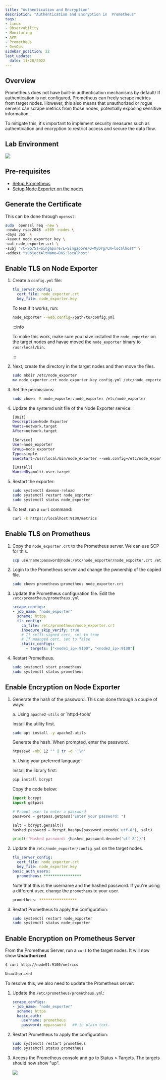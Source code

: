 ```yaml
---
title: "Authentication and Encryption"
description: "Authentication and Encryption in  Prometheus"
tags: 
- Linux
- Observability
- Monitoring 
- APM
- Prometheus
- DevOps
sidebar_position: 22
last_update:
  date: 11/20/2022
---
```



## Overview

Prometheus does not have built-in authentication mechanisms by default/ If authentication is not configured, Prometheus can freely scrape metrics from target nodes. However, this also means that unauthorized or rogue servers can scrape metrics from those nodes, potentially exposing sensitive information. 

To mitigate this, it's important to implement security measures such as authentication and encryption to restrict access and secure the data flow.

## Lab Environment 

<div class='img-center'>

![](/img/docs/prometheus=lab-environment.png) 

</div>


## Pre-requisites  

- [Setup Prometheus](/docs/018-Observability/010-Prometheus-and-Grafana/020-Installation.md)
- [Setup Node Exporter on the nodes](/docs/018-Observability/010-Prometheus-and-Grafana/021-Setting-up-Exporters.md)


## Generate the Certificate
 
This can be done through `openssl`:

```bash
sudo  openssl req -new \
-newkey rsa:2048 -x509 -nodes \
-days 365  \
-keyout node_exporter.key \
-out node_exporter.crt \
-subj "/C=SG/ST=Singapore/L=Singapore/O=MyOrg/CN=localhost" \
-addext "subjectAltName=DNS:localhost"
```

## Enable TLS on Node Exporter 

1. Create a `config.yml` file:

    ```yaml
    tls_server_config:
      cert_file: node_exporter.crt  
      key_file: node_exporter.key  
    ```

    To test if it works, run:

    ```bash
    node_exporter --web.config=/path/to/config.yml 
    ```

    :::info 

    To make this work, make sure you have installed the `node_exporter` on the target nodes and havae moved the `node_exporter` binary to `/usr/local/bin`.

    :::


2. Next, create the directory in the target nodes and then move the files.

    ```bash
    sudo mkdir /etc/node_exporter
    mv node_exporter.crt node_exporter.key config.yml /etc/node_exporter
    ```

3. Set the permissions:

    ```bash
    sudo chown -R node_exporter:node_exporter /etc/node_exporter 
    ```

4. Update the systemd unit file of the Node Exporter service:

   ```bash
   [Unit]
   Description=Node Exporter
   Wants=network.target
   After=network.target

   [Service]
   User=node_exporter
   Group=node_exporter
   Type=simple
   ExecStart=/usr/local/bin/node_exporter --web.config=/etc/node_exporter/config.yml

   [Install]
   WantedBy=multi-user.target
   ```  

5.  Restart the exporter:  

    ```bash
    sudo systemctl daemon-reload
    sudo systemctl restart node_exporter
    sudo systemctl status node_exporter
    ```  

6. To test, run a `curl` command:

    ```bash
    curl -k https://localhost:9100/metrics 
    ```

## Enable TLS on Prometheus

1. Copy the `node_exporter.crt` to the Prometheus server. We can use SCP for this.

    ```bash
    scp username:password@node:/etc/node_exporter/node_exporter.crt /etc/prometheus 
    ```

2. Login to the Prometheus server and change the pwnership of the copied file.

    ```bash
    sudo chown prometheus:prometheus node_exporter.crt
    ```
3. Update the Prometheus configuration file. Edit the `/etc/prometheus/prometheus.yml`

    ```yaml
    scrape_configs:
    - job_name: "node_exporter"
      scheme: https
      tls_config: 
        ca_file: /etc/prometheus/node_exporter.crt
        insecure_skip_verify: true          
        # If selft-signed cert, set to true
        # If maanged cert, set to false 
        static_configs:
          - targets: ["<node1_ip>:9100", "<node2_ip>:9100"]
    ```  

4. Restart Prometheus.

   ```bash
   sudo systemctl start prometheus
   sudo systemctl status prometheus
   ```  



## Enable Encryption on Node Exporter 

1. Generate the hash of the password. This can done through a couple of ways:

    a. Using `apache2-utils` or `httpd-tools' 

      Install the utility first.

      ```bash
      sudo apt install -y apache2-utils 
      ```
      
      Generate the hash. When prompted, enter the password.

      ```bash 
      htpasswd -nbC 12 "" | tr -d ':\n'
      ```

    b. Using your preferred language:

      Install the library first:

      ```bash
      pip install bcrypt
      ```

      Copy the code below:

      ```python 
      import bcrypt
      import getpass

      # Prompt user to enter a password
      password = getpass.getpass("Enter your password: ")

      salt = bcrypt.gensalt()
      hashed_password = bcrypt.hashpw(password.encode('utf-8'), salt)

      print(f"Hashed password: {hashed_password.decode('utf-8')}")
      ```

2. Update the `/etc/node_exporter/config.yml` on the target nodes.

    ```yaml
    tls_server_config:
      cert_file: node_exporter.crt  
      key_file: node_exporter.key  
    basic_auth_users:
      prometheus: *****************
    ```

    Note that this is the username and the hashed password. If you're using a different user, change the `prometheus` to your user.

    ```bash
    prometheus: *****************
    ```

3.  Restart Prometheus to apply the configuration:  

    ```bash
    sudo systemctl restart node_exporter
    sudo systemctl status node_exporter
    ```  


## Enable Encryption on Prometheus Server

From the Prometheus Server, run a `curl` to the target nodes. It will now show **Unauthorized**.

```bash
$ curl http://node01:9100/metrics

Unauthorized 
```

To resolve this, we also need to update the Prometheus server:

1. Update the `/etc/prometheus/prometheus.yml`:

    ```yaml
    scrape_configs:
    - job_name: "node_exporter"
      scheme: https
      basic_auth:
        username: prometheus 
        password: mypassword   ## in plain text.
    ```  

2.  Restart Prometheus to apply the configuration:  

      ```bash
      sudo systemctl restart prometheus
      sudo systemctl status prometheus
      ```  

3. Access the Prometheus console and go to Status > Targets. The targets should now show "up".

    ![](/img/docs/12112024-observability-prometheus-targets-up-enabled-encryption.png)
